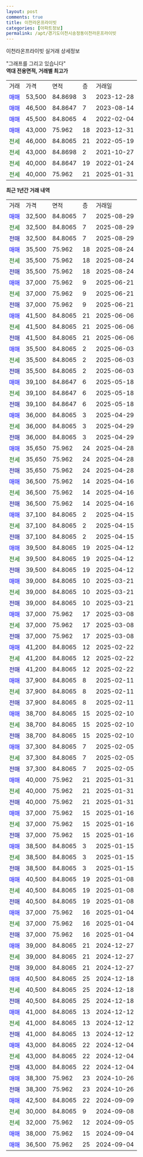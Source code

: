 ```yaml
---
layout: post
comments: true
title: 이천라온프라이빗
categories: [아파트정보]
permalink: /apt/경기도이천시송정동이천라온프라이빗
---
```


이천라온프라이빗 실거래 상세정보

<script type="text/javascript">
  google.charts.load('current', {'packages':['line', 'corechart']});
  google.charts.setOnLoadCallback(drawChart);

  function drawChart() {
    var data = new google.visualization.DataTable();
    data.addColumn('date', '거래일');
    data.addColumn('number', "매매");
    data.addColumn('number', "전세");
    data.addColumn('number', "전매");

    data.addRows([[new Date(Date.parse("2025-08-29")), 32500, null, null], [new Date(Date.parse("2025-08-29")), null, 32500, null], [new Date(Date.parse("2025-08-29")), null, null, 32500], [new Date(Date.parse("2025-08-24")), 35500, null, null], [new Date(Date.parse("2025-08-24")), null, 35500, null], [new Date(Date.parse("2025-08-24")), null, null, 35500], [new Date(Date.parse("2025-06-21")), 37000, null, null], [new Date(Date.parse("2025-06-21")), null, 37000, null], [new Date(Date.parse("2025-06-21")), null, null, 37000], [new Date(Date.parse("2025-06-06")), 41500, null, null], [new Date(Date.parse("2025-06-06")), null, 41500, null], [new Date(Date.parse("2025-06-06")), null, null, 41500], [new Date(Date.parse("2025-06-03")), 35500, null, null], [new Date(Date.parse("2025-06-03")), null, 35500, null], [new Date(Date.parse("2025-06-03")), null, null, 35500], [new Date(Date.parse("2025-05-18")), 39100, null, null], [new Date(Date.parse("2025-05-18")), null, 39100, null], [new Date(Date.parse("2025-05-18")), null, null, 39100], [new Date(Date.parse("2025-04-29")), 36000, null, null], [new Date(Date.parse("2025-04-29")), null, 36000, null], [new Date(Date.parse("2025-04-29")), null, null, 36000], [new Date(Date.parse("2025-04-28")), 35650, null, null], [new Date(Date.parse("2025-04-28")), null, 35650, null], [new Date(Date.parse("2025-04-28")), null, null, 35650], [new Date(Date.parse("2025-04-16")), 36500, null, null], [new Date(Date.parse("2025-04-16")), null, 36500, null], [new Date(Date.parse("2025-04-16")), null, null, 36500], [new Date(Date.parse("2025-04-15")), 37100, null, null], [new Date(Date.parse("2025-04-15")), null, 37100, null], [new Date(Date.parse("2025-04-15")), null, null, 37100], [new Date(Date.parse("2025-04-12")), 39500, null, null], [new Date(Date.parse("2025-04-12")), null, 39500, null], [new Date(Date.parse("2025-04-12")), null, null, 39500], [new Date(Date.parse("2025-03-21")), 39000, null, null], [new Date(Date.parse("2025-03-21")), null, 39000, null], [new Date(Date.parse("2025-03-21")), null, null, 39000], [new Date(Date.parse("2025-03-08")), 37000, null, null], [new Date(Date.parse("2025-03-08")), null, 37000, null], [new Date(Date.parse("2025-03-08")), null, null, 37000], [new Date(Date.parse("2025-02-22")), 41200, null, null], [new Date(Date.parse("2025-02-22")), null, 41200, null], [new Date(Date.parse("2025-02-22")), null, null, 41200], [new Date(Date.parse("2025-02-11")), 37900, null, null], [new Date(Date.parse("2025-02-11")), null, 37900, null], [new Date(Date.parse("2025-02-11")), null, null, 37900], [new Date(Date.parse("2025-02-10")), 38700, null, null], [new Date(Date.parse("2025-02-10")), null, 38700, null], [new Date(Date.parse("2025-02-10")), null, null, 38700], [new Date(Date.parse("2025-02-05")), 37300, null, null], [new Date(Date.parse("2025-02-05")), null, 37300, null], [new Date(Date.parse("2025-02-05")), null, null, 37300], [new Date(Date.parse("2025-01-31")), 40000, null, null], [new Date(Date.parse("2025-01-31")), null, 40000, null], [new Date(Date.parse("2025-01-31")), null, null, 40000], [new Date(Date.parse("2025-01-16")), 37000, null, null], [new Date(Date.parse("2025-01-16")), null, 37000, null], [new Date(Date.parse("2025-01-16")), null, null, 37000], [new Date(Date.parse("2025-01-15")), 38500, null, null], [new Date(Date.parse("2025-01-15")), null, 38500, null], [new Date(Date.parse("2025-01-15")), null, null, 38500], [new Date(Date.parse("2025-01-08")), 40500, null, null], [new Date(Date.parse("2025-01-08")), null, 40500, null], [new Date(Date.parse("2025-01-08")), null, null, 40500], [new Date(Date.parse("2025-01-04")), 37000, null, null], [new Date(Date.parse("2025-01-04")), null, 37000, null], [new Date(Date.parse("2025-01-04")), null, null, 37000], [new Date(Date.parse("2024-12-27")), 39000, null, null], [new Date(Date.parse("2024-12-27")), null, 39000, null], [new Date(Date.parse("2024-12-27")), null, null, 39000], [new Date(Date.parse("2024-12-18")), 40500, null, null], [new Date(Date.parse("2024-12-18")), null, 40500, null], [new Date(Date.parse("2024-12-18")), null, null, 40500], [new Date(Date.parse("2024-12-12")), 41000, null, null], [new Date(Date.parse("2024-12-12")), null, 41000, null], [new Date(Date.parse("2024-12-12")), null, null, 41000], [new Date(Date.parse("2024-12-04")), 43000, null, null], [new Date(Date.parse("2024-12-04")), null, 43000, null], [new Date(Date.parse("2024-12-04")), null, null, 43000], [new Date(Date.parse("2024-10-26")), 38300, null, null], [new Date(Date.parse("2024-10-26")), null, null, 38300], [new Date(Date.parse("2024-09-09")), 42500, null, null], [new Date(Date.parse("2024-09-08")), null, 30000, null], [new Date(Date.parse("2024-09-05")), null, 32000, null], [new Date(Date.parse("2024-09-04")), 38000, null, null], [new Date(Date.parse("2024-09-04")), 36500, null, null]]);

    var options = {
      hAxis: {
        format: 'yyyy/MM/dd'
      },    
      lineWidth: 0,
      pointsVisible: true,    
      title: '최근 1년간 유형별 실거래가 분포',
      legend: { position: 'bottom' }
    };

    var formatter = new google.visualization.NumberFormat({pattern:'###,###'} );
    formatter.format(data, 1);
    formatter.format(data, 2);
    
    setTimeout(function() {
        var chart = new google.visualization.LineChart(document.getElementById('columnchart_material'));
        chart.draw(data, (options));
        document.getElementById('loading').style.display = 'none';
    }, 200);
  }
</script>


<div id="loading" style="z-index:20; display: block; margin-left: 0px">"그래프를 그리고 있습니다"</div>
<div id="columnchart_material" style="width: 95%; margin-left: 0px; display: block"></div>
<!-- contents start -->
<b>역대 전용면적, 거래별 최고가</b>
<table class="sortable">
    <tr>
      <td>거래</td>
      <td>가격</td>
      <td>면적</td>
      <td>층</td>
      <td>거래일</td>
    </tr>
        <tr>
          <td><a style="color: blue">매매</a></td>
          <td>53,500</td>
          <td>84.8698</td>
          <td>3</td>
          <td>2023-12-28</td>
        </tr>            <tr>
          <td><a style="color: blue">매매</a></td>
          <td>46,500</td>
          <td>84.8647</td>
          <td>7</td>
          <td>2023-08-14</td>
        </tr>            <tr>
          <td><a style="color: blue">매매</a></td>
          <td>45,500</td>
          <td>84.8065</td>
          <td>4</td>
          <td>2022-02-04</td>
        </tr>            <tr>
          <td><a style="color: blue">매매</a></td>
          <td>43,000</td>
          <td>75.962</td>
          <td>18</td>
          <td>2023-12-31</td>
        </tr>        
        <tr>
              <td><a style="color: darkgreen">전세</a></td>
              <td>46,000</td>
              <td>84.8065</td>
              <td>21</td>
              <td>2022-05-19</td>
            </tr>            <tr>
              <td><a style="color: darkgreen">전세</a></td>
              <td>43,000</td>
              <td>84.8698</td>
              <td>2</td>
              <td>2021-10-27</td>
            </tr>            <tr>
              <td><a style="color: darkgreen">전세</a></td>
              <td>40,000</td>
              <td>84.8647</td>
              <td>19</td>
              <td>2022-01-24</td>
            </tr>            <tr>
              <td><a style="color: darkgreen">전세</a></td>
              <td>40,000</td>
              <td>75.962</td>
              <td>21</td>
              <td>2025-01-31</td>
            </tr>        
    
</table>

<b>최근 1년간 거래 내역</b>

<table class="sortable">
    <tr>
      <td>거래</td>
      <td>가격</td>
      <td>면적</td>
      <td>층</td>
      <td>거래일</td>
    </tr>
    <tr>
      <td><a style="color: blue">매매</a></td>
      <td>32,500</td>
      <td>84.8065</td>
      <td>7</td>
      <td>2025-08-29</td>
    </tr>          <tr>
      <td><a style="color: darkgreen">전세</a></td>
      <td>32,500</td>
      <td>84.8065</td>
      <td>7</td>
      <td>2025-08-29</td>
    </tr>          <tr>
      <td><a style="color: darkblue">전매</a></td>
      <td>32,500</td>
      <td>84.8065</td>
      <td>7</td>
      <td>2025-08-29</td>
    </tr>          <tr>
      <td><a style="color: blue">매매</a></td>
      <td>35,500</td>
      <td>75.962</td>
      <td>18</td>
      <td>2025-08-24</td>
    </tr>          <tr>
      <td><a style="color: darkgreen">전세</a></td>
      <td>35,500</td>
      <td>75.962</td>
      <td>18</td>
      <td>2025-08-24</td>
    </tr>          <tr>
      <td><a style="color: darkblue">전매</a></td>
      <td>35,500</td>
      <td>75.962</td>
      <td>18</td>
      <td>2025-08-24</td>
    </tr>          <tr>
      <td><a style="color: blue">매매</a></td>
      <td>37,000</td>
      <td>75.962</td>
      <td>9</td>
      <td>2025-06-21</td>
    </tr>          <tr>
      <td><a style="color: darkgreen">전세</a></td>
      <td>37,000</td>
      <td>75.962</td>
      <td>9</td>
      <td>2025-06-21</td>
    </tr>          <tr>
      <td><a style="color: darkblue">전매</a></td>
      <td>37,000</td>
      <td>75.962</td>
      <td>9</td>
      <td>2025-06-21</td>
    </tr>          <tr>
      <td><a style="color: blue">매매</a></td>
      <td>41,500</td>
      <td>84.8065</td>
      <td>21</td>
      <td>2025-06-06</td>
    </tr>          <tr>
      <td><a style="color: darkgreen">전세</a></td>
      <td>41,500</td>
      <td>84.8065</td>
      <td>21</td>
      <td>2025-06-06</td>
    </tr>          <tr>
      <td><a style="color: darkblue">전매</a></td>
      <td>41,500</td>
      <td>84.8065</td>
      <td>21</td>
      <td>2025-06-06</td>
    </tr>          <tr>
      <td><a style="color: blue">매매</a></td>
      <td>35,500</td>
      <td>84.8065</td>
      <td>2</td>
      <td>2025-06-03</td>
    </tr>          <tr>
      <td><a style="color: darkgreen">전세</a></td>
      <td>35,500</td>
      <td>84.8065</td>
      <td>2</td>
      <td>2025-06-03</td>
    </tr>          <tr>
      <td><a style="color: darkblue">전매</a></td>
      <td>35,500</td>
      <td>84.8065</td>
      <td>2</td>
      <td>2025-06-03</td>
    </tr>          <tr>
      <td><a style="color: blue">매매</a></td>
      <td>39,100</td>
      <td>84.8647</td>
      <td>6</td>
      <td>2025-05-18</td>
    </tr>          <tr>
      <td><a style="color: darkgreen">전세</a></td>
      <td>39,100</td>
      <td>84.8647</td>
      <td>6</td>
      <td>2025-05-18</td>
    </tr>          <tr>
      <td><a style="color: darkblue">전매</a></td>
      <td>39,100</td>
      <td>84.8647</td>
      <td>6</td>
      <td>2025-05-18</td>
    </tr>          <tr>
      <td><a style="color: blue">매매</a></td>
      <td>36,000</td>
      <td>84.8065</td>
      <td>3</td>
      <td>2025-04-29</td>
    </tr>          <tr>
      <td><a style="color: darkgreen">전세</a></td>
      <td>36,000</td>
      <td>84.8065</td>
      <td>3</td>
      <td>2025-04-29</td>
    </tr>          <tr>
      <td><a style="color: darkblue">전매</a></td>
      <td>36,000</td>
      <td>84.8065</td>
      <td>3</td>
      <td>2025-04-29</td>
    </tr>          <tr>
      <td><a style="color: blue">매매</a></td>
      <td>35,650</td>
      <td>75.962</td>
      <td>24</td>
      <td>2025-04-28</td>
    </tr>          <tr>
      <td><a style="color: darkgreen">전세</a></td>
      <td>35,650</td>
      <td>75.962</td>
      <td>24</td>
      <td>2025-04-28</td>
    </tr>          <tr>
      <td><a style="color: darkblue">전매</a></td>
      <td>35,650</td>
      <td>75.962</td>
      <td>24</td>
      <td>2025-04-28</td>
    </tr>          <tr>
      <td><a style="color: blue">매매</a></td>
      <td>36,500</td>
      <td>75.962</td>
      <td>14</td>
      <td>2025-04-16</td>
    </tr>          <tr>
      <td><a style="color: darkgreen">전세</a></td>
      <td>36,500</td>
      <td>75.962</td>
      <td>14</td>
      <td>2025-04-16</td>
    </tr>          <tr>
      <td><a style="color: darkblue">전매</a></td>
      <td>36,500</td>
      <td>75.962</td>
      <td>14</td>
      <td>2025-04-16</td>
    </tr>          <tr>
      <td><a style="color: blue">매매</a></td>
      <td>37,100</td>
      <td>84.8065</td>
      <td>2</td>
      <td>2025-04-15</td>
    </tr>          <tr>
      <td><a style="color: darkgreen">전세</a></td>
      <td>37,100</td>
      <td>84.8065</td>
      <td>2</td>
      <td>2025-04-15</td>
    </tr>          <tr>
      <td><a style="color: darkblue">전매</a></td>
      <td>37,100</td>
      <td>84.8065</td>
      <td>2</td>
      <td>2025-04-15</td>
    </tr>          <tr>
      <td><a style="color: blue">매매</a></td>
      <td>39,500</td>
      <td>84.8065</td>
      <td>19</td>
      <td>2025-04-12</td>
    </tr>          <tr>
      <td><a style="color: darkgreen">전세</a></td>
      <td>39,500</td>
      <td>84.8065</td>
      <td>19</td>
      <td>2025-04-12</td>
    </tr>          <tr>
      <td><a style="color: darkblue">전매</a></td>
      <td>39,500</td>
      <td>84.8065</td>
      <td>19</td>
      <td>2025-04-12</td>
    </tr>          <tr>
      <td><a style="color: blue">매매</a></td>
      <td>39,000</td>
      <td>84.8065</td>
      <td>10</td>
      <td>2025-03-21</td>
    </tr>          <tr>
      <td><a style="color: darkgreen">전세</a></td>
      <td>39,000</td>
      <td>84.8065</td>
      <td>10</td>
      <td>2025-03-21</td>
    </tr>          <tr>
      <td><a style="color: darkblue">전매</a></td>
      <td>39,000</td>
      <td>84.8065</td>
      <td>10</td>
      <td>2025-03-21</td>
    </tr>          <tr>
      <td><a style="color: blue">매매</a></td>
      <td>37,000</td>
      <td>75.962</td>
      <td>17</td>
      <td>2025-03-08</td>
    </tr>          <tr>
      <td><a style="color: darkgreen">전세</a></td>
      <td>37,000</td>
      <td>75.962</td>
      <td>17</td>
      <td>2025-03-08</td>
    </tr>          <tr>
      <td><a style="color: darkblue">전매</a></td>
      <td>37,000</td>
      <td>75.962</td>
      <td>17</td>
      <td>2025-03-08</td>
    </tr>          <tr>
      <td><a style="color: blue">매매</a></td>
      <td>41,200</td>
      <td>84.8065</td>
      <td>12</td>
      <td>2025-02-22</td>
    </tr>          <tr>
      <td><a style="color: darkgreen">전세</a></td>
      <td>41,200</td>
      <td>84.8065</td>
      <td>12</td>
      <td>2025-02-22</td>
    </tr>          <tr>
      <td><a style="color: darkblue">전매</a></td>
      <td>41,200</td>
      <td>84.8065</td>
      <td>12</td>
      <td>2025-02-22</td>
    </tr>          <tr>
      <td><a style="color: blue">매매</a></td>
      <td>37,900</td>
      <td>84.8065</td>
      <td>8</td>
      <td>2025-02-11</td>
    </tr>          <tr>
      <td><a style="color: darkgreen">전세</a></td>
      <td>37,900</td>
      <td>84.8065</td>
      <td>8</td>
      <td>2025-02-11</td>
    </tr>          <tr>
      <td><a style="color: darkblue">전매</a></td>
      <td>37,900</td>
      <td>84.8065</td>
      <td>8</td>
      <td>2025-02-11</td>
    </tr>          <tr>
      <td><a style="color: blue">매매</a></td>
      <td>38,700</td>
      <td>84.8065</td>
      <td>15</td>
      <td>2025-02-10</td>
    </tr>          <tr>
      <td><a style="color: darkgreen">전세</a></td>
      <td>38,700</td>
      <td>84.8065</td>
      <td>15</td>
      <td>2025-02-10</td>
    </tr>          <tr>
      <td><a style="color: darkblue">전매</a></td>
      <td>38,700</td>
      <td>84.8065</td>
      <td>15</td>
      <td>2025-02-10</td>
    </tr>          <tr>
      <td><a style="color: blue">매매</a></td>
      <td>37,300</td>
      <td>84.8065</td>
      <td>7</td>
      <td>2025-02-05</td>
    </tr>          <tr>
      <td><a style="color: darkgreen">전세</a></td>
      <td>37,300</td>
      <td>84.8065</td>
      <td>7</td>
      <td>2025-02-05</td>
    </tr>          <tr>
      <td><a style="color: darkblue">전매</a></td>
      <td>37,300</td>
      <td>84.8065</td>
      <td>7</td>
      <td>2025-02-05</td>
    </tr>          <tr>
      <td><a style="color: blue">매매</a></td>
      <td>40,000</td>
      <td>75.962</td>
      <td>21</td>
      <td>2025-01-31</td>
    </tr>          <tr>
      <td><a style="color: darkgreen">전세</a></td>
      <td>40,000</td>
      <td>75.962</td>
      <td>21</td>
      <td>2025-01-31</td>
    </tr>          <tr>
      <td><a style="color: darkblue">전매</a></td>
      <td>40,000</td>
      <td>75.962</td>
      <td>21</td>
      <td>2025-01-31</td>
    </tr>          <tr>
      <td><a style="color: blue">매매</a></td>
      <td>37,000</td>
      <td>75.962</td>
      <td>15</td>
      <td>2025-01-16</td>
    </tr>          <tr>
      <td><a style="color: darkgreen">전세</a></td>
      <td>37,000</td>
      <td>75.962</td>
      <td>15</td>
      <td>2025-01-16</td>
    </tr>          <tr>
      <td><a style="color: darkblue">전매</a></td>
      <td>37,000</td>
      <td>75.962</td>
      <td>15</td>
      <td>2025-01-16</td>
    </tr>          <tr>
      <td><a style="color: blue">매매</a></td>
      <td>38,500</td>
      <td>84.8065</td>
      <td>3</td>
      <td>2025-01-15</td>
    </tr>          <tr>
      <td><a style="color: darkgreen">전세</a></td>
      <td>38,500</td>
      <td>84.8065</td>
      <td>3</td>
      <td>2025-01-15</td>
    </tr>          <tr>
      <td><a style="color: darkblue">전매</a></td>
      <td>38,500</td>
      <td>84.8065</td>
      <td>3</td>
      <td>2025-01-15</td>
    </tr>          <tr>
      <td><a style="color: blue">매매</a></td>
      <td>40,500</td>
      <td>84.8065</td>
      <td>19</td>
      <td>2025-01-08</td>
    </tr>          <tr>
      <td><a style="color: darkgreen">전세</a></td>
      <td>40,500</td>
      <td>84.8065</td>
      <td>19</td>
      <td>2025-01-08</td>
    </tr>          <tr>
      <td><a style="color: darkblue">전매</a></td>
      <td>40,500</td>
      <td>84.8065</td>
      <td>19</td>
      <td>2025-01-08</td>
    </tr>          <tr>
      <td><a style="color: blue">매매</a></td>
      <td>37,000</td>
      <td>75.962</td>
      <td>16</td>
      <td>2025-01-04</td>
    </tr>          <tr>
      <td><a style="color: darkgreen">전세</a></td>
      <td>37,000</td>
      <td>75.962</td>
      <td>16</td>
      <td>2025-01-04</td>
    </tr>          <tr>
      <td><a style="color: darkblue">전매</a></td>
      <td>37,000</td>
      <td>75.962</td>
      <td>16</td>
      <td>2025-01-04</td>
    </tr>          <tr>
      <td><a style="color: blue">매매</a></td>
      <td>39,000</td>
      <td>84.8065</td>
      <td>21</td>
      <td>2024-12-27</td>
    </tr>          <tr>
      <td><a style="color: darkgreen">전세</a></td>
      <td>39,000</td>
      <td>84.8065</td>
      <td>21</td>
      <td>2024-12-27</td>
    </tr>          <tr>
      <td><a style="color: darkblue">전매</a></td>
      <td>39,000</td>
      <td>84.8065</td>
      <td>21</td>
      <td>2024-12-27</td>
    </tr>          <tr>
      <td><a style="color: blue">매매</a></td>
      <td>40,500</td>
      <td>84.8065</td>
      <td>25</td>
      <td>2024-12-18</td>
    </tr>          <tr>
      <td><a style="color: darkgreen">전세</a></td>
      <td>40,500</td>
      <td>84.8065</td>
      <td>25</td>
      <td>2024-12-18</td>
    </tr>          <tr>
      <td><a style="color: darkblue">전매</a></td>
      <td>40,500</td>
      <td>84.8065</td>
      <td>25</td>
      <td>2024-12-18</td>
    </tr>          <tr>
      <td><a style="color: blue">매매</a></td>
      <td>41,000</td>
      <td>84.8065</td>
      <td>13</td>
      <td>2024-12-12</td>
    </tr>          <tr>
      <td><a style="color: darkgreen">전세</a></td>
      <td>41,000</td>
      <td>84.8065</td>
      <td>13</td>
      <td>2024-12-12</td>
    </tr>          <tr>
      <td><a style="color: darkblue">전매</a></td>
      <td>41,000</td>
      <td>84.8065</td>
      <td>13</td>
      <td>2024-12-12</td>
    </tr>          <tr>
      <td><a style="color: blue">매매</a></td>
      <td>43,000</td>
      <td>84.8065</td>
      <td>22</td>
      <td>2024-12-04</td>
    </tr>          <tr>
      <td><a style="color: darkgreen">전세</a></td>
      <td>43,000</td>
      <td>84.8065</td>
      <td>22</td>
      <td>2024-12-04</td>
    </tr>          <tr>
      <td><a style="color: darkblue">전매</a></td>
      <td>43,000</td>
      <td>84.8065</td>
      <td>22</td>
      <td>2024-12-04</td>
    </tr>          <tr>
      <td><a style="color: blue">매매</a></td>
      <td>38,300</td>
      <td>75.962</td>
      <td>23</td>
      <td>2024-10-26</td>
    </tr>          <tr>
      <td><a style="color: darkblue">전매</a></td>
      <td>38,300</td>
      <td>75.962</td>
      <td>23</td>
      <td>2024-10-26</td>
    </tr>          <tr>
      <td><a style="color: blue">매매</a></td>
      <td>42,500</td>
      <td>84.8065</td>
      <td>22</td>
      <td>2024-09-09</td>
    </tr>          <tr>
      <td><a style="color: darkgreen">전세</a></td>
      <td>30,000</td>
      <td>84.8065</td>
      <td>9</td>
      <td>2024-09-08</td>
    </tr>          <tr>
      <td><a style="color: darkgreen">전세</a></td>
      <td>32,000</td>
      <td>75.962</td>
      <td>12</td>
      <td>2024-09-05</td>
    </tr>          <tr>
      <td><a style="color: blue">매매</a></td>
      <td>38,000</td>
      <td>75.962</td>
      <td>15</td>
      <td>2024-09-04</td>
    </tr>          <tr>
      <td><a style="color: blue">매매</a></td>
      <td>36,500</td>
      <td>75.962</td>
      <td>25</td>
      <td>2024-09-04</td>
    </tr>      </table>
<!-- contents end -->    

